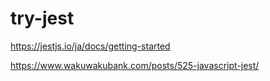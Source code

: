 # try-jest

<https://jestjs.io/ja/docs/getting-started>

<https://www.wakuwakubank.com/posts/525-javascript-jest/>
